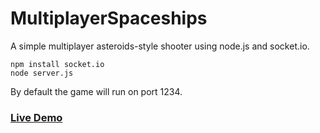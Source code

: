 MultiplayerSpaceships
=====================

A simple multiplayer asteroids-style shooter using node.js and socket.io.

```
npm install socket.io
node server.js
```

By default the game will run on port 1234.  

### [Live Demo](http://jaburns.net:1234/)